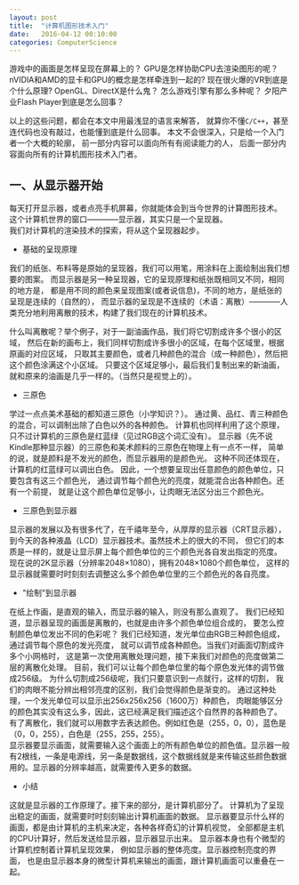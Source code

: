 ```yaml
---
layout: post
title:  "计算机图形技术入门"
date:   2016-04-12 00:10:00
categories: ComputerScience
---
```


游戏中的画面是怎样呈现在屏幕上的？
GPU是怎样协助CPU去渲染图形的呢？
nVIDIA和AMD的显卡和GPU的概念是怎样牵连到一起的? 
现在很火爆的VR到底是个什么原理?
OpenGL、DirectX是什么鬼？
怎么游戏引擎有那么多种呢？
夕阳产业Flash Player到底是怎么回事？

以上的这些问题，都会在本文中用最浅显的语言来解答，
就算你不懂`C/C++`，甚至连代码也没有敲过，也能懂到底是什么回事。
本文不会很深入，只是给一个入门者一个大概的轮廓，
前一部分内容可以面向所有有阅读能力的人，
后面一部分内容面向所有的计算机图形技术入门者。

## 一、从显示器开始

每天打开显示器，或者点亮手机屏幕，你就能体会到当今世界的计算图形技术。
这个计算机世界的窗口————显示器，其实只是一个呈现器。  
我们对计算机的渲染技术的探索，将从这个呈现器起步。

* 基础的呈现原理

我们的纸张、布料等是原始的呈现器，我们可以用笔，用涂料在上面绘制出我们想要的图案。
而显示器是另一种呈现器，它的呈现原理和纸张既相同又不同，相同的地方是，
都是用不同的颜色来呈现图案(或者说信息)，不同的地方，是纸张的呈现是连续的（自然的），
而显示器的呈现是不连续的（术语：离散）————人类充分地利用离散的技术，构建了我们现在的计算机技术。

什么叫离散呢？举个例子，对于一副油画作品，我们将它切割成许多个很小的区域，
然后在新的画布上，我们同样切割成许多很小的区域，在每个区域里，根据原画的对应区域，
只取其主要颜色，或者几种颜色的混合（成一种颜色），然后把这个颜色涂满这个小区域。
只要这个区域足够小，最后我们复制出来的新油画，就和原来的油画是几乎一样的。（当然只是视觉上的）。

* 三原色

学过一点点美术基础的都知道三原色（小学知识？）。
通过黄、品红、青三种颜色的混合，可以调制出除了白色以外的各种颜色。
计算机也同样利用了这个原理，只不过计算机的三原色是红蓝绿（见过RGB这个词汇没有）。
显示器（先不说Kindle那种显示器）的三原色和美术颜料的三原色在物理上有一点不一样，
简单的说，就是颜料是不发光的颜色，而显示器用的是颜色光。
这种不同还体现在，计算机的红蓝绿可以调出白色。
因此，一个想要呈现出任意颜色的颜色单位，只要包含有这三个颜色光，
通过调节每个颜色光的亮度，就能混合出各种颜色。还有一个前提，
就是让这个颜色单位足够小，让肉眼无法区分出三个颜色光。
 
* 三原色到显示器

显示器的发展以及有很多代了，在千禧年至今，从厚厚的显示器（CRT显示器），
到今天的各种液晶（LCD）显示器技术。虽然技术上的很大的不同，
但它们的本质是一样的，就是让显示屏上每个颜色单位的三个颜色光各自发出指定的亮度。
现在说的2K显示器（分辨率2048×1080），拥有2048×1080个颜色单位，
这样的显示器就需要时时刻刻去调整这么多个颜色单位里的三个颜色光的各自亮度。

* "绘制"到显示器

在纸上作画，是直观的输入，而显示器的输入，则没有那么直观了。
我们已经知道，显示器呈现的画面是离散的，也就是由许多个颜色单位组合成的，
要怎么控制颜色单位发出不同的色彩呢？
我们已经知道，发光单位由RGB三种颜色组成，通过调节每个原色的发光亮度，
就可以调节成各种颜色。当我们对画面切割成许多个小网格时，
这是第一次使用离散处理问题，接下来我们对颜色的亮度做第二层的离散化处理。
目前，我们可以让每个颜色单位里的每个原色发光体的调节做成256级。
为什么切割成256级呢，我们只要意识到一点就行，这样的切割，
我们的肉眼不能分辨出相邻亮度的区别，我们会觉得颜色是渐变的。
通过这种处理，一个发光单位可以显示出256x256x256（1600万）种颜色，
肉眼能够区分的颜色其实没有这么多，因此，这已经满足我们描述这个自然界的各种颜色了。  
有了离散化，我们就可以用数字去表达颜色。例如红色是（255，0，0），蓝色是（0，0，255），白色是（255，255，255）。  
显示器要显示画面，就需要输入这个画面上的所有颜色单位的颜色值。显示器一般有2根线，一条是电源线，另一条是数据线，这个数据线就是来传输这些颜色数据用的。显示器的分辨率越高，就需要传入更多的数据。

* 小结

这就是显示器的工作原理了。接下来的部分，是计算机部分了。
计算机为了呈现出稳定的画面，就需要时时刻刻输出计算机画面的数据。
显示器要显示什么样的画面，都是由计算机的主机来决定，各种各样奇幻的计算机视觉，
全部都是主机的CPU计算好，然后发送给显示器，显示器显示出来。
显示器本身也有个微型的计算机控制着计算机呈现效果，
例如显示器的整体亮度。显示器控制亮度的界面，
也是由显示器本身的微型计算机来输出的画面，跟计算机画面可以重叠在一起。
